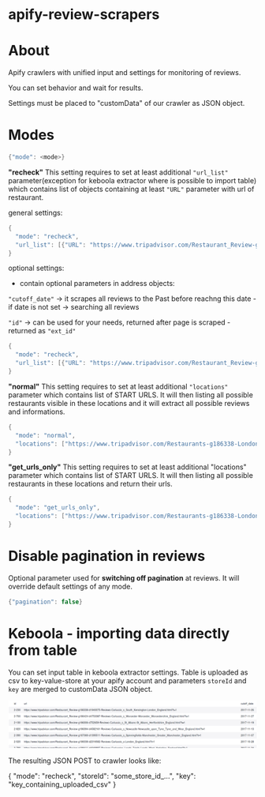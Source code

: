 # apify-review-scrapers

# About
<p>Apify crawlers with unified input and settings for monitoring of reviews. </p>
<p>You can set behavior and wait for results.</p>
<p>Settings must be placed to "customData" of our crawler as JSON object.</p>

# Modes

```java
{"mode": <mode>}
```
<b>"recheck"</b>
This setting requires to set at least additional ```"url_list"``` parameter(exception for keboola extractor where is possible to import table) which contains list of objects containing at least ```"URL"``` parameter with url of restaurant.

general settings:
```java
{
  "mode": "recheck",
  "url_list": [{"URL": "https://www.tripadvisor.com/Restaurant_Review-g186338-d814048-Reviews-Carluccios_St_Christophers_Place-London_England.html"]
}
```

optional settings:
- contain optional parameters in address objects:

```"cutoff_date"``` -> it scrapes all reviews to the Past before reachng this date - if date is not set -> searching all reviews

```"id"``` -> can be used for your needs, returned after page is scraped - returned as ```"ext_id"```

```java
{
  "mode": "recheck",
  "url_list": [{"URL": "https://www.tripadvisor.com/Restaurant_Review-g186338-d814048-Reviews-Carluccios_St_Christophers_Place-London_England.html", "cutoff_date": "2017-12-9", "id": "any_your_string"}]
}
```

<b>"normal"</b>
This setting requires to set at least additional ```"locations"``` parameter which contains list of START URLS. It will then listing all possible restaurants visible in these locations and it will extract all possible reviews and informations.

```java
{
  "mode": "normal",
  "locations": ["https://www.tripadvisor.com/Restaurants-g186338-London_England.html"]
}
```

<b>"get_urls_only"</b>
This setting requires to set at least additional "locations" parameter which contains list of START URLS. It will then listing all possible restaurants in these locations and return their urls.

```java
{
  "mode": "get_urls_only",
  "locations": ["https://www.tripadvisor.com/Restaurants-g186338-London_England.html"]
}
```

# Disable pagination in reviews
Optional parameter used for <b>switching off pagination</b> at reviews. It will override default settings of any mode.

```java
{"pagination": false}
```

# Keboola - importing data directly from table
You can set input table in keboola extractor settings. Table is uploaded as csv to key-value-store at your apify account and parameters ```storeId``` and ```key``` are merged to customData JSON object.

<img src="example-keboola.png">

The resulting JSON POST to crawler looks like:

{
  "mode": "recheck",
  "storeId": "some_store_id_...",
  "key": "key_containing_uploaded_csv"
 }
